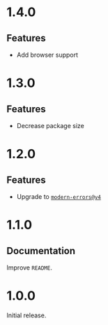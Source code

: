 # 1.4.0

## Features

- Add browser support

# 1.3.0

## Features

- Decrease package size

# 1.2.0

## Features

- Upgrade to
  [`modern-errors@v4`](https://github.com/ehmicky/modern-errors/releases/tag/4.0.0)

# 1.1.0

## Documentation

Improve `README`.

# 1.0.0

Initial release.
